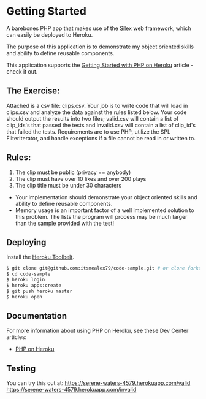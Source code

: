 # Getting Started

A barebones PHP app that makes use of the [Silex](http://silex.sensiolabs.org/) web framework, which can easily be deployed to Heroku.

The purpose of this application is to demonstrate my object oriented skills and ability to define reusable components.

This application supports the [Getting Started with PHP on Heroku](https://devcenter.heroku.com/articles/getting-started-with-php) article - check it out.

## The Exercise:

Attached is a csv file: clips.csv. Your job is to write code that will load in clips.csv and analyze the data against the rules listed below. Your code should output the results into two files; valid.csv will contain a list of clip_ids's that passed the tests and invalid.csv will contain a list of clip_id's that failed the tests. Requirements are to use PHP, utilize the SPL FilterIterator, and handle exceptions if a file cannot be read in or written to.

## Rules:
1. The clip must be public (privacy == anybody)
2. The clip must have over 10 likes and over 200 plays
3. The clip title must be under 30 characters

- Your implementation should demonstrate your object oriented skills and ability to define reusable components.
- Memory usage is an important factor of a well implemented solution to this problem. The lists the program will process may be much larger than the sample provided with the test!

## Deploying

Install the [Heroku Toolbelt](https://toolbelt.heroku.com/).

```sh
$ git clone git@github.com:itsmealex79/code-sample.git # or clone forked itsmealex79/code-sample
$ cd code-sample
$ heroku login
$ heroku apps:create
$ git push heroku master
$ heroku open
```

## Documentation

For more information about using PHP on Heroku, see these Dev Center articles:

- [PHP on Heroku](https://devcenter.heroku.com/categories/php)


## Testing

You can try this out at:
  https://serene-waters-4579.herokuapp.com/valid
  https://serene-waters-4579.herokuapp.com/invalid
